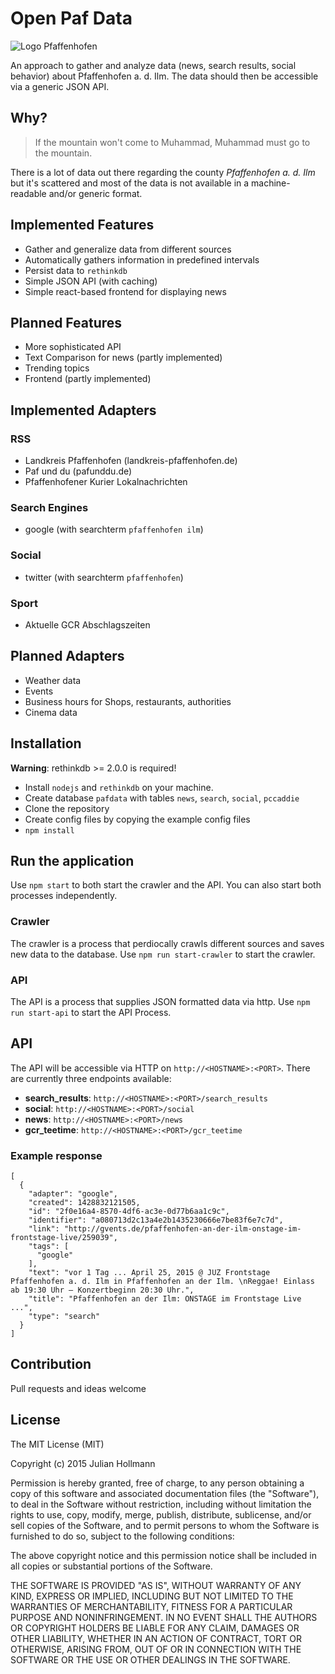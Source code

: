 # Open Paf Data

![Logo Pfaffenhofen](http://upload.wikimedia.org/wikipedia/commons/thumb/6/6b/Wappen_Landkreis_Pfaffenhofen_an_der_Ilm.svg/140px-Wappen_Landkreis_Pfaffenhofen_an_der_Ilm.svg.png)

An approach to gather and analyze data (news, search results, social behavior) about Pfaffenhofen a. d. Ilm.
The data should then be accessible via a generic JSON API.

## Why?

> If the mountain won't come to Muhammad, Muhammad must go to the mountain.

There is a lot of data out there regarding the county *Pfaffenhofen a. d. Ilm* but it's scattered and most of the data is not available in a machine-readable and/or generic format.

## Implemented Features

* Gather and generalize data from different sources
* Automatically gathers information in predefined intervals
* Persist data to `rethinkdb`
* Simple JSON API (with caching)
* Simple react-based frontend for displaying news

## Planned Features
* More sophisticated API
* Text Comparison for news (partly implemented)
* Trending topics
* Frontend (partly implemented)

## Implemented Adapters

### RSS
* Landkreis Pfaffenhofen (landkreis-pfaffenhofen.de)
* Paf und du (pafunddu.de)
* Pfaffenhofener Kurier Lokalnachrichten

### Search Engines
* google (with searchterm `pfaffenhofen ilm`)

### Social
* twitter (with searchterm `pfaffenhofen`)

### Sport
* Aktuelle GCR Abschlagszeiten

## Planned Adapters
* Weather data
* Events
* Business hours for Shops, restaurants, authorities
* Cinema data

## Installation

**Warning**: rethinkdb >= 2.0.0 is required!

* Install `nodejs` and `rethinkdb` on your machine.
* Create database `pafdata` with tables `news`, `search`, `social`, `pccaddie`
* Clone the repository
* Create config files by copying the example config files
* `npm install`

## Run the application

Use `npm start` to both start the crawler and the API. You can also start both processes independently.

### Crawler
The crawler is a process that perdiocally crawls different sources and saves new data to the database. Use `npm run start-crawler` to start the crawler.

### API
The API is a process that supplies JSON formatted data via http. Use `npm run start-api` to start the API Process.

## API
The API will be accessible via HTTP on `http://<HOSTNAME>:<PORT>`.
There are currently three endpoints available:

* **search_results**: `http://<HOSTNAME>:<PORT>/search_results`
* **social**: `http://<HOSTNAME>:<PORT>/social`
* **news**: `http://<HOSTNAME>:<PORT>/news`
* **gcr_teetime**: `http://<HOSTNAME>:<PORT>/gcr_teetime`

### Example response

```json:
[
  {
    "adapter": "google",
    "created": 1428832121505,
    "id": "2f0e16a4-8570-4df6-ac3e-0d77b6aa1c9c",
    "identifier": "a080713d2c13a4e2b1435230666e7be83f6e7c7d",
    "link": "http://gvents.de/pfaffenhofen-an-der-ilm-onstage-im-frontstage-live/259039",
    "tags": [
      "google"
    ],
    "text": "vor 1 Tag ... April 25, 2015 @ JUZ Frontstage Pfaffenhofen a. d. Ilm in Pfaffenhofen an der Ilm. \nReggae! Einlass ab 19:30 Uhr – Konzertbeginn 20:30 Uhr.",
    "title": "Pfaffenhofen an der Ilm: ONSTAGE im Frontstage Live ...",
    "type": "search"
  }
]
```

## Contribution
Pull requests and ideas welcome

## License
The MIT License (MIT)

Copyright (c) 2015 Julian Hollmann

Permission is hereby granted, free of charge, to any person obtaining a copy of this software and associated documentation files (the "Software"), to deal in the Software without restriction, including without limitation the rights to use, copy, modify, merge, publish, distribute, sublicense, and/or sell copies of the Software, and to permit persons to whom the Software is furnished to do so, subject to the following conditions:

The above copyright notice and this permission notice shall be included in all copies or substantial portions of the Software.

THE SOFTWARE IS PROVIDED "AS IS", WITHOUT WARRANTY OF ANY KIND, EXPRESS OR IMPLIED, INCLUDING BUT NOT LIMITED TO THE WARRANTIES OF MERCHANTABILITY, FITNESS FOR A PARTICULAR PURPOSE AND NONINFRINGEMENT. IN NO EVENT SHALL THE AUTHORS OR COPYRIGHT HOLDERS BE LIABLE FOR ANY CLAIM, DAMAGES OR OTHER LIABILITY, WHETHER IN AN ACTION OF CONTRACT, TORT OR OTHERWISE, ARISING FROM, OUT OF OR IN CONNECTION WITH THE SOFTWARE OR THE USE OR OTHER DEALINGS IN THE SOFTWARE.

